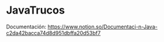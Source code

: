 # JavaTrucos
Documentación:
https://www.notion.so/Documentaci-n-Java-c2da42bacca74d8d951dbffa20d53bf7
